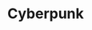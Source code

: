 ---
title: Cyberpunk
crosslinks:
- autotldr
- livven
- pics
- outrun
- interestingasfuck
- Futurology
- wallpapers
- gifs
- LateStageCapitalism
- iWallpaper
- japancirclejerk
- mildlyinteresting
- Bitcoin
- Ghost_in_the_Shell
- xkcd
- CityPorn
- ABoringDystopia
- glitch_art
- worldnews
- StallmanWasRight
---